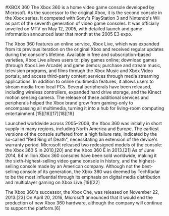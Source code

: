 #XBOX 360
The Xbox 360 is a home video game console developed by Microsoft. As the successor to the original Xbox, it is the second console in the Xbox series. It competed with Sony's PlayStation 3 and Nintendo's Wii as part of the seventh generation of video game consoles. It was officially unveiled on MTV on May 12, 2005, with detailed launch and game information announced later that month at the 2005 E3 expo.

The Xbox 360 features an online service, Xbox Live, which was expanded from its previous iteration on the original Xbox and received regular updates during the console's lifetime. Available in free and subscription-based varieties, Xbox Live allows users to: play games online; download games (through Xbox Live Arcade) and game demos; purchase and stream music, television programs, and films through the Xbox Music and Xbox Video portals; and access third-party content services through media streaming applications. In addition to online multimedia features, it allows users to stream media from local PCs. Several peripherals have been released, including wireless controllers, expanded hard drive storage, and the Kinect motion sensing camera. The release of these additional services and peripherals helped the Xbox brand grow from gaming-only to encompassing all multimedia, turning it into a hub for living-room computing entertainment.[15][16][17][18][19]

Launched worldwide across 2005–2006, the Xbox 360 was initially in short supply in many regions, including North America and Europe. The earliest versions of the console suffered from a high failure rate, indicated by the so-called "Red Ring of Death", necessitating an extension of the device's warranty period. Microsoft released two redesigned models of the console: the Xbox 360 S in 2010,[20] and the Xbox 360 E in 2013.[21] As of June 2014, 84 million Xbox 360 consoles have been sold worldwide, making it the sixth-highest-selling video game console in history, and the highest-selling console made by an American company. Although not the best-selling console of its generation, the Xbox 360 was deemed by TechRadar to be the most influential through its emphasis on digital media distribution and multiplayer gaming on Xbox Live.[19][22]

The Xbox 360's successor, the Xbox One, was released on November 22, 2013.[23] On April 20, 2016, Microsoft announced that it would end the production of new Xbox 360 hardware, although the company will continue to support the platform.[6]